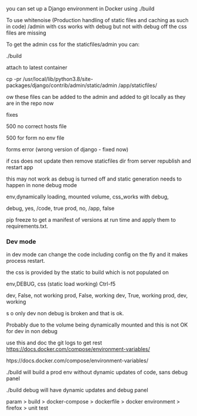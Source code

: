 you can set up a Django environment in Docker using ./build 

To use whitenoise (Production handling of static files and caching as such in code)  /admin with css works with debug but not with debug off the css files are missing

To get the admin css  for the staticfiles/admin you can:

./build 

attach to latest container

cp -pr /usr/local/lib/python3.8/site-packages/django/contrib/admin/static/admin /app/staticfiles/

ow these files can be added to the admin and added to git locally as they are in the repo now



fixes

500 no correct hosts file

500 for form no env file

forms error (wrong version of django - fixed now)


if css does not update then remove staticfiles dir from server republish and restart app

this may not work as debug is turned off and static generation needs to happen in none debug mode




env,dynamically loading, mounted volume,  css_works with debug,

debug, yes, /code, true
prod, no, /app, false


 pip freeze to get a manifest of  versions at run time and apply them to requirements.txt.


### Dev mode

in dev mode can change the code including config on the fly and it makes process restart.

the css is provided by the static to build which is not populated on 

env,DEBUG, css (static load working) Ctrl-f5


dev, False, not working
prod, False, working
dev, True, working
prod, dev, working

s
o only dev non debug is broken and that is ok.

Probably due to the volume being dynamically mounted and this is not OK for dev in non debug






 use this and doc the git logs to get rest
https://docs.docker.com/compose/environment-variables/

htps://docs.docker.com/compose/environment-variables/



./build will build a prod env without dynamic updates of code, sans debug panel

./build debug will have dynamic updates and debug panel



param > build > docker-compose > dockerfile > docker environment
              > firefox
              > unit test
